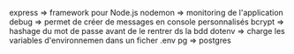 express => framework pour Node.js
nodemon => monitoring de l'application
debug => permet de créer de messages en console personnalisés
bcrypt => hashage du mot de passe avant de le rentrer ds la bdd
dotenv => charge les variables d'environnemen dans un ficher .env
pg => postgres 
